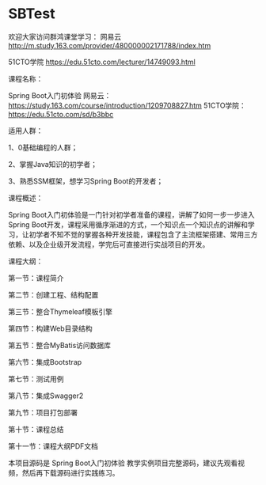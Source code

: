 # SBTest
欢迎大家访问群鸿课堂学习：
网易云
http://m.study.163.com/provider/480000002171788/index.htm

51CTO学院
https://edu.51cto.com/lecturer/14749093.html

课程名称：

Spring Boot入门初体验
网易云：https://study.163.com/course/introduction/1209708827.htm
51CTO学院：https://edu.51cto.com/sd/b3bbc

适用人群：

1、0基础编程的人群；

2、掌握Java知识的初学者；

3、熟悉SSM框架，想学习Spring Boot的开发者；


课程概述：

Spring Boot入门初体验是一门针对初学者准备的课程，讲解了如何一步一步进入Spring Boot开发，课程采用循序渐进的方式，一个知识点一个知识点的讲解和学习，让初学者不知不觉的掌握各种开发技能，课程包含了主流框架搭建、常用三方依赖、以及企业级开发流程，学完后可直接进行实战项目的开发。

课程大纲：

第一节：课程简介

第二节：创建工程、结构配置

第三节：整合Thymeleaf模板引擎

第四节：构建Web目录结构

第五节：整合MyBatis访问数据库

第六节：集成Bootstrap

第七节：测试用例

第八节：集成Swagger2

第九节：项目打包部署

第十节：课程总结

第十一节：课程大纲PDF文档


本项目源码是 Spring Boot入门初体验 教学实例项目完整源码，建议先观看视频，然后再下载源码进行实践练习。
